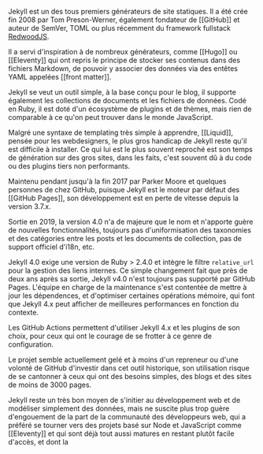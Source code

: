 Jekyll est un des tous premiers générateurs de site statiques. Il a été crée fin 2008 par Tom Preson-Werner, également fondateur de [[GitHub]] et auteur de SemVer, TOML ou plus récemment du framework fullstack [RedwoodJS](https://redwoodjs.com).

Il a servi d'inspiration à de nombreux générateurs, comme [[Hugo]]  ou [[Eleventy]] qui ont repris le principe de stocker ses contenus dans des fichiers Markdown, de pouvoir y associer des données via des entêtes YAML appelées [[front matter]].

Jekyll se veut un outil simple, à la base conçu pour le blog, il supporte également les collections de documents et les fichiers de données. Codé en Ruby, il est doté d'un écosystème de plugins et de thèmes, mais rien de comparable à ce qu'on peut trouver dans le monde JavaScript.

Malgré une syntaxe de templating très simple à apprendre, [[Liquid]], pensée pour les webdesigners, le plus gros handicap de Jekyll reste qu'il est difficile à installer. Ce qui lui est le plus souvent reproché est son temps de génération sur des gros sites, dans les faits, c'est souvent dû à du code ou des plugins tiers non performants.

Maintenu pendant jusqu'à la fin 2017 par Parker Moore et quelques personnes de chez GitHub, puisque Jekyll est le moteur par défaut des [[GitHub Pages]], son développement est en perte de vitesse depuis la version 3.7.x.

Sortie en  2019, la version 4.0 n'a de majeure que le nom et n'apporte guère de nouvelles fonctionnalités, toujours pas d'uniformisation des taxonomies et des catégories entre les posts et les documents de collection, pas de support officiel d'i18n, etc. 

 Jekyll 4.0 exige une version de Ruby > 2.4.0 et intègre le filtre  `relative_url` pour la gestion des liens internes. Ce simple changement fait que près de deux ans après sa sortie, Jekyll v4.0 n'est toujours pas supporté par GitHub Pages. L'équipe en charge de la maintenance s'est contentée de mettre à jour les dépendences, et d'optimiser certaines opérations mémoire, qui font que Jekyll 4.x peut afficher de meilleures performances en fonction du contexte.

Les GitHub Actions permettent d'utiliser Jekyll 4.x et les plugins de son choix, pour ceux qui ont le courage de se frotter à ce genre de configuration.

Le projet semble actuellement gelé et à moins d'un repreneur ou d'une volonté de GitHub d'investir dans cet outil historique, son utilisation risque de se cantonner à ceux qui ont des besoins simples, des blogs et des sites de moins de 3000 pages.

Jekyll reste un très bon moyen de s'initier au développement web et de modéliser simplement des données, mais ne suscite plus trop guère d'engouement de la part de la communauté des développeurs web, qui a préféré se tourner vers des projets basé sur Node et JavaScript comme [[Eleventy]] et qui sont déjà tout aussi matures en restant plutôt facile d'accès, et dont la 